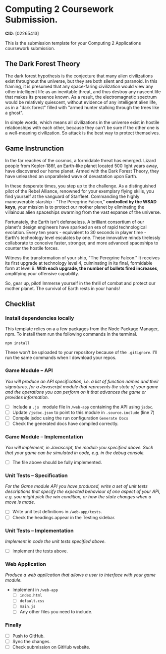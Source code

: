 # Computing 2 Coursework Submission.
**CID**: [02265413]

This is the submission template for your Computing 2 Applications coursework submission.


## The Dark Forest Theory
The dark forest hypothesis is the conjecture that many alien civilizations exist throughout the universe, but they are both silent and paranoid. In this framing, it is presumed that any space-faring civilization would view any other intelligent life as an inevitable threat, and thus destroy any nascent life that makes its presence known. As a result, the electromagnetic spectrum would be relatively quiescent, without evidence of any intelligent alien life, as in a "dark forest" filled with "armed hunter stalking through the trees like a ghost".

In simple words, which means all civilizations in the universe exist in hostile relationships with each other, because they can't be sure if the other one is a well-meaning civilization. So attack is the best way to protect themselves.

## Game Instrunction
In the far reaches of the cosmos, a formidable threat has emerged. Lizard people from Kepler-186f, an Earth-like planet located 500 light years away, have discovered our home planet. Armed with the Dark Forest Theory, they have unleashed an unparalleled wave of devastation upon Earth.

In these desperate times, you step up to the challenge. As a distinguished pilot of the Rebel Alliance, renowned for your exemplary flying skills, you find yourself at the vanguard of Starfleet. Commanding the highly maneuverable starship - "The Peregrine Falcon," **controlled by the WSAD keys**, your mission is to protect our mother planet by eliminating the villainous alien spaceships swarming from the vast expanse of the universe.

Fortunately, the Earth isn't defenseless. A brilliant consortium of our planet's design engineers have sparked an era of rapid technological evolution. Every ten years - equivalent to 30 seconds in player time - Earth's technology level escalates by one. These innovative minds tirelessly collaborate to conceive faster, stronger, and more advanced spaceships to counter the hostile forces.

Witness the transformation of your ship, "The Peregrine Falcon." It receives its first upgrade at technology level 4, culminating in its final, formidable form at level 9. **With each upgrade, the number of bullets fired increases**, amplifying your offensive capability.

So, gear up, pilot! Immerse yourself in the thrill of combat and protect our mother planet. The survival of Earth rests in your hands!




## Checklist
### Install dependencies locally
This template relies on a a few packages from the Node Package Manager, npm.
To install them run the following commands in the terminal.
```properties
npm install
```
These won't be uploaded to your repository because of the `.gitignore`.
I'll run the same commands when I download your repos.

### Game Module – API
*You will produce an API specification, i.e. a list of function names and their signatures, for a Javascript module that represents the state of your game and the operations you can perform on it that advances the game or provides information.*

- [ ] Include a `.js ` module file in `/web-app` containing the API using `jsdoc`.
- [ ] Update `/jsdoc.json` to point to this module in `.source.include` (line 7)
- [ ] Compile jsdoc using the run configuration `Generate Docs`
- [ ] Check the generated docs have compiled correctly.

### Game Module – Implementation
*You will implement, in Javascript, the module you specified above. Such that your game can be simulated in code, e.g. in the debug console.*

- [ ] The file above should be fully implemented.

### Unit Tests – Specification
*For the Game module API you have produced, write a set of unit tests descriptions that specify the expected behaviour of one aspect of your API, e.g. you might pick the win condition, or how the state changes when a move is made.*

- [ ] Write unit test definitions in `/web-app/tests`.
- [ ] Check the headings appear in the Testing sidebar.

### Unit Tests – Implementation
*Implement in code the unit tests specified above.*

- [ ] Implement the tests above.

### Web Application
*Produce a web application that allows a user to interface with your game module.*

- Implement in `/web-app`
  - [ ] `index.html`
  - [ ] `default.css`
  - [ ] `main.js`
  - [ ] Any other files you need to include.

### Finally
- [ ] Push to GitHub.
- [ ] Sync the changes.
- [ ] Check submission on GitHub website.
